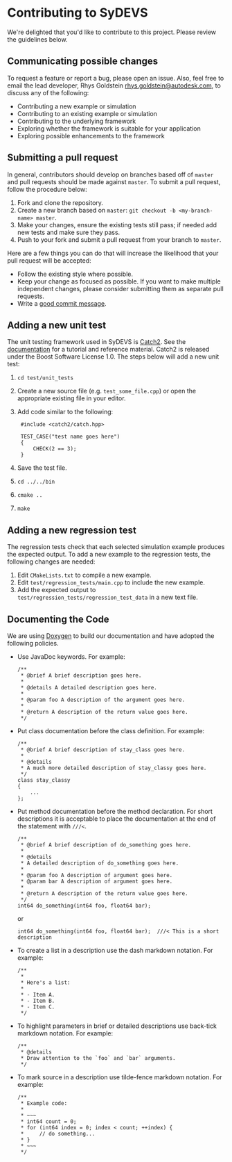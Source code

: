 # Contributing to SyDEVS

We're delighted that you'd like to contribute to this project. Please review the guidelines below.

## Communicating possible changes

To request a feature or report a bug, please open an issue. Also, feel free to email the lead developer, Rhys Goldstein <rhys.goldstein@autodesk.com>, to discuss any of the following:

- Contributing a new example or simulation
- Contributing to an existing example or simulation
- Contributing to the underlying framework
- Exploring whether the framework is suitable for your application
- Exploring possible enhancements to the framework

## Submitting a pull request

In general, contributors should develop on branches based off of `master` and pull requests should be made against `master`. To submit a pull request, follow the procedure below:

1. Fork and clone the repository.
1. Create a new branch based on `master`: `git checkout -b <my-branch-name> master`.
1. Make your changes, ensure the existing tests still pass; if needed add new tests and make sure they pass.
1. Push to your fork and submit a pull request from your branch to `master`.

Here are a few things you can do that will increase the likelihood that your pull request will be accepted:

- Follow the existing style where possible.
- Keep your change as focused as possible.
  If you want to make multiple independent changes, please consider submitting them as separate pull requests.
- Write a [good commit message](http://tbaggery.com/2008/04/19/a-note-about-git-commit-messages.html).

## Adding a new unit test

The unit testing framework used in SyDEVS is [Catch2](https://github.com/catchorg/Catch2). See the [documentation](https://github.com/catchorg/Catch2/tree/master/docs) for a tutorial and reference material. Catch2 is released under the Boost Software License 1.0. The steps below will add a new unit test:

1. `cd test/unit_tests`
1. Create a new source file (e.g. `test_some_file.cpp`) or open the appropriate existing file in your editor.
1. Add code similar to the following:

   ```
    #include <catch2/catch.hpp>

    TEST_CASE("test name goes here")
    {
        CHECK(2 == 3);
    }
   ```

1. Save the test file.
1. `cd ../../bin`
1. `cmake ..`
1. `make`

## Adding a new regression test

The regression tests check that each selected simulation example produces the expected output. To add a new example to the regression tests, the following changes are needed:

1. Edit `CMakeLists.txt` to compile a new example.
1. Edit `test/regression_tests/main.cpp` to include the new example.
1. Add the expected output to `test/regression_tests/regression_test_data` in a new text file.

## Documenting the Code

We are using [Doxygen](http://www.stack.nl/~dimitri/doxygen/) to build our documentation and have adopted the following policies.

- Use JavaDoc keywords. For example:

  ```
  /**
   * @brief A brief description goes here.
   *
   * @details A detailed description goes here.
   *
   * @param foo A description of the argument goes here.
   *
   * @return A description of the return value goes here.
   */
  ```

- Put class documentation before the class definition. For example:

  ```
  /**
   * @brief A brief description of stay_class goes here.
   *
   * @details
   * A much more detailed description of stay_classy goes here.
   */
  class stay_classy
  {
      ...
  };
  ```

- Put method documentation before the method declaration. For short descriptions it is acceptable to place the documentation at the end of the statement with `///<`.

  ```
  /**
   * @brief A brief description of do_something goes here.
   *
   * @details
   * A detailed description of do_something goes here.
   *
   * @param foo A description of argument goes here.
   * @param bar A description of argument goes here.
   *
   * @return A description of the return value goes here.
   */
  int64 do_something(int64 foo, float64 bar);
  ```
  
  or
   
  ```
  int64 do_something(int64 foo, float64 bar);  ///< This is a short description
  ```
  
- To create a list in a description use the dash markdown notation. For example:

  ```
  /**
   *
   * Here's a list:
   *
   * - Item A.
   * - Item B.
   * - Item C.
   */
  ```
  
- To highlight parameters in brief or detailed descriptions use back-tick markdown notation. For example:
  
  ```
  /**
   * @details
   * Draw attention to the `foo` and `bar` arguments.
   */
  ```
  
- To mark source in a description use tilde-fence markdown notation. For example:
  
  ```
  /**
   * Example code:
   *
   * ~~~
   * int64 count = 0;
   * for (int64 index = 0; index < count; ++index) {
   *     // do something...
   * }
   * ~~~
   */
  ```